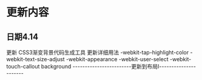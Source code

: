 # 更新内容

## 日期4.14
更新 CSS3渐变背景代码生成工具
更新详细用法
        -webkit-tap-highlight-color
        -webkit-text-size-adjust
        -webkit-appearance
        -webkit-user-select
        -webkit-touch-callout
        background
        ------------------------更新到布局Ⅰ----------------------
